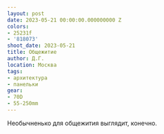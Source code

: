 ```yaml
---
layout: post
date: 2023-05-21 00:00:00.000000000 Z
colors:
- 25231f
- '818073'
shoot_date: 2023-05-21
title: Общежитие
author: Д.Г.
location: Москва
tags:
- архитектура
- панельки
gear:
- 70D
- 55-250mm
---
```

Необычненько для общежития выглядит, конечно.

